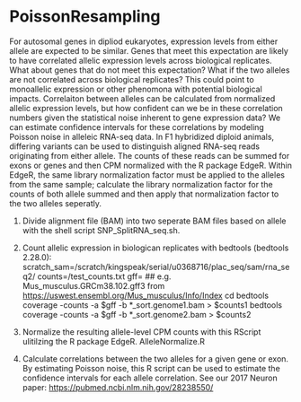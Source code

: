 # PoissonResampling
For autosomal genes in dipliod eukaryotes, expression levels from either allele are expected to be similar. Genes that meet this expectation are likely to have correlated allelic expression levels across biological replicates. What about genes that do not meet this expectation? What if the two alleles are not correlated across biological replicates? This could point to monoallelic expression or other phenomona with potential biological impacts. Correlaiton between alleles can be calculated from normalized allelic expression levels, but how confident can we be in these correlation numbers given the statistical noise inherent to gene expression data? We can estimate confidence intervals for these correlations by modeling Poisson noise in alleleic RNA-seq data. 
In F1 hybridized diploid animals, differing variants can be used to distinguish aligned RNA-seq reads originating from either allele. The counts of these reads can be summed for exons or genes and then CPM normalized with the R package EdgeR. Within EdgeR, the same library normalization factor must be applied to the alleles from the same sample; calculate the library normalization factor for the counts of both allele summed and then apply that normalization factor to the two alleles seperatly. 
1) Divide alignment file (BAM) into two seperate BAM files based on allele with the shell script SNP_SplitRNA_seq.sh.
2) Count allelic expression in biologican replicates with bedtools (bedtools 2.28.0):
scratch_sam=/scratch/kingspeak/serial/u0368716/plac_seq/sam/rna_seq2/
counts=<path to counts directory>/test_counts.txt
gff=<path to gff3 file>  ## e.g. Mus_musculus.GRCm38.102.gff3 from https://uswest.ensembl.org/Mus_musculus/Info/Index
cd <directroy with allele split BAM files output by SNP_SplitRNA_seq.sh>
bedtools coverage -counts -a $gff -b *_sort.genome1.bam > $counts1
bedtools coverage -counts -a $gff -b *_sort.genome2.bam > $counts2
  
3) Normalize the resulting allele-level CPM counts with this RScript ulitilzing the R package EdgeR. AlleleNormalize.R
4) Calculate correlations between the two alleles for a given gene or exon. By estimating Poisson noise, this R script can be used to estimate the confidence intervals for each allele correlation. See our 2017 Neuron paper: https://pubmed.ncbi.nlm.nih.gov/28238550/


